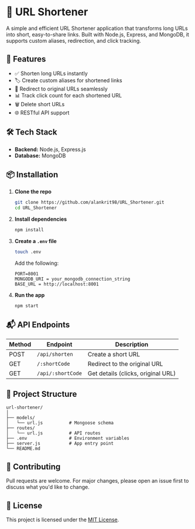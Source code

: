 # 🔗 URL Shortener

A simple and efficient URL Shortener application that transforms long URLs into short, easy-to-share links. Built with Node.js, Express, and MongoDB, it supports custom aliases, redirection, and click tracking.

## 🚀 Features

- ✅ Shorten long URLs instantly
- 🏷️ Create custom aliases for shortened links
- 🔁 Redirect to original URLs seamlessly
- 📊 Track click count for each shortened URL
- 🗑️ Delete short URLs
- 🌐 RESTful API support

## 🛠️ Tech Stack

- **Backend:** Node.js, Express.js
- **Database:** MongoDB

## 📦 Installation

1. **Clone the repo**
   ```bash
   git clone https://github.com/alankrit98/URL_Shortener.git
   cd URL_Shortener
   ```

2. **Install dependencies**
   ```bash
   npm install
   ```

3. **Create a `.env` file**
   ```bash
   touch .env
   ```

   Add the following:
   ```env
   PORT=8001
   MONGODB_URI = your_mongodb_connection_string
   BASE_URL = http://localhost:8001
   ```

4. **Run the app**
   ```bash
   npm start
   ```

## 📬 API Endpoints

| Method | Endpoint        | Description                       |
|--------|------------------|-----------------------------------|
| POST   | `/api/shorten`   | Create a short URL                |
| GET    | `/:shortCode`    | Redirect to the original URL      |
| GET    | `/api/:shortCode`| Get details (clicks, original URL)|

## 📁 Project Structure

```
url-shortener/
│
├── models/
│   └── url.js          # Mongoose schema
├── routes/
│   └── url.js          # API routes
├── .env                # Environment variables
├── server.js           # App entry point
└── README.md
```

## 🤝 Contributing

Pull requests are welcome. For major changes, please open an issue first to discuss what you'd like to change.

## 📄 License

This project is licensed under the [MIT License](LICENSE).
